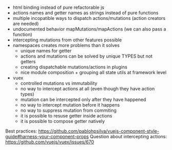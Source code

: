 - html binding instead of pure refactorable js
- actions names and getter names as strings instead of pure functions
- multiple incopatible ways to dispatch actions/mutations (action creators are needed)
- undocumented behavior mapMutations/mapActions (we can also pass a function)
- intercepting mutations from other features possible
- namespaces creates more problems than it solves
   - unique names for getter
   - actions and mutations can be solved by unique TYPES but not getters
   - creating dispatchable mutations/actions in plugins
   - nice module composition + grouping all state utils at framework level
- vuex
  - controlled mutations vs immutability
  - no way to intercept actions at all (even though they have action types)
  - mutation can be intercepted only after they have happened
  - no way to intercept mutation before it happens
  - no way to suppress mutation from commiting
  - it is possible to resuse getter inside actions
  - it is possible to compose getter natively


Best practices: https://github.com/pablohpsilva/vuejs-component-style-guide#harness-your-component-props
Question about intercepting actions: https://github.com/vuejs/vuex/issues/670
